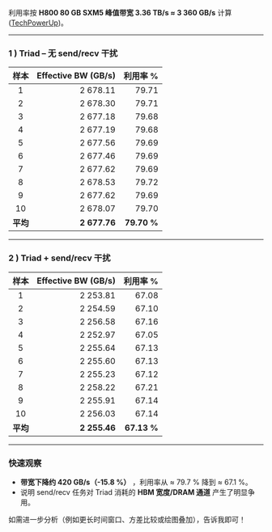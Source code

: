 利用率按 **H800 80 GB SXM5 峰值带宽 3.36 TB/s ≈ 3 360 GB/s** 计算 ([TechPowerUp](https://www.techpowerup.com/gpu-specs/h800-sxm5.c3975?utm_source=chatgpt.com "NVIDIA H800 SXM5 Specs - GPU Database - TechPowerUp"))。

---

### 1 ) Triad – 无 send/recv 干扰

|      样本      | Effective BW (GB/s) |          利用率 % |
| :------------: | ------------------: | ----------------: |
|       1       |            2 678.11 |             79.71 |
|       2       |            2 678.30 |             79.71 |
|       3       |            2 677.18 |             79.68 |
|       4       |            2 677.19 |             79.68 |
|       5       |            2 677.56 |             79.69 |
|       6       |            2 677.46 |             79.69 |
|       7       |            2 677.62 |             79.69 |
|       8       |            2 678.53 |             79.72 |
|       9       |            2 677.62 |             79.69 |
|       10       |            2 678.07 |             79.70 |
| **平均** |  **2 677.76** | **79.70 %** |

---

### 2 ) Triad + send/recv 干扰

|      样本      | Effective BW (GB/s) |          利用率 % |
| :------------: | ------------------: | ----------------: |
|       1       |            2 253.81 |             67.08 |
|       2       |            2 254.59 |             67.10 |
|       3       |            2 256.58 |             67.16 |
|       4       |            2 252.97 |             67.05 |
|       5       |            2 255.64 |             67.13 |
|       6       |            2 255.60 |             67.13 |
|       7       |            2 255.23 |             67.12 |
|       8       |            2 258.22 |             67.21 |
|       9       |            2 255.91 |             67.14 |
|       10       |            2 256.03 |             67.14 |
| **平均** |  **2 255.46** | **67.13 %** |

---

### 快速观察

* **带宽下降约 420 GB/s（-15.8 %）** ，利用率从 ≈ 79.7 % 降到 ≈ 67.1 %。
* 说明 send/recv 任务对 Triad 消耗的 **HBM 宽度/DRAM 通道** 产生了明显争用。

如需进一步分析（例如更长时间窗口、方差比较或绘图叠加），告诉我即可！
